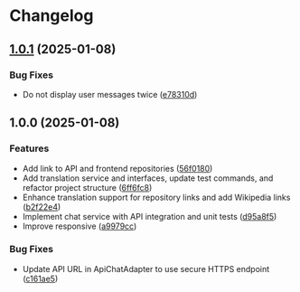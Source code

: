 # Changelog

## [1.0.1](https://github.com/cmnemoi/ask_neron_front/compare/v1.0.0...v1.0.1) (2025-01-08)


### Bug Fixes

* Do not display user messages twice ([e78310d](https://github.com/cmnemoi/ask_neron_front/commit/e78310db2250d82c57f8867facfaf2e881d02b9f))

## 1.0.0 (2025-01-08)


### Features

* Add link to API and frontend repositories ([56f0180](https://github.com/cmnemoi/ask_neron_front/commit/56f018043d31435ce5652e92c7a4c55306cc79a1))
* Add translation service and interfaces, update test commands, and refactor project structure ([6ff6fc8](https://github.com/cmnemoi/ask_neron_front/commit/6ff6fc8e5eb6da2f8cce4f0e14c964768ccf4146))
* Enhance translation support for repository links and add Wikipedia links ([b2f22e4](https://github.com/cmnemoi/ask_neron_front/commit/b2f22e4d7c38c89e4c58cbdf7c7446d6bf8f6491))
* Implement chat service with API integration and unit tests ([d95a8f5](https://github.com/cmnemoi/ask_neron_front/commit/d95a8f59725d17013f0207aa324bee1ea9b005f9))
* Improve responsive ([a9979cc](https://github.com/cmnemoi/ask_neron_front/commit/a9979ccd1e788c90079af8201c9ce7b411dfacec))


### Bug Fixes

* Update API URL in ApiChatAdapter to use secure HTTPS endpoint ([c161ae5](https://github.com/cmnemoi/ask_neron_front/commit/c161ae5ee8460547c00217c14f2bd28af6ea6a3a))
